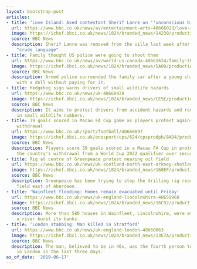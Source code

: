 ```yaml
---
layout: bootstrap-post
articles:
- title: 'Love Island: Axed contestant Sherif Lanre on ''unconscious bias'''
  url: https://www.bbc.co.uk/news/av/entertainment-arts-48666023/love-island-axed-contestant-sherif-lanre-on-unconscious-bias
  image: https://ichef.bbci.co.uk/news/1024/branded_news/14230/production/_107408428_p07dc6p0.jpg
  source: BBC News
  description: Sherif Lanre was removed from the villa last week after saying he used
    "crude language".
- title: Family thought US police were going to shoot them
  url: https://www.bbc.co.uk/news/av/world-us-canada-48661624/family-thought-us-police-were-going-to-shoot-them
  image: https://ichef.bbci.co.uk/news/1024/branded_news/5A00/production/_107404032_p07dby1h.jpg
  source: BBC News
  description: Armed police surrounded the family car after a young child left a shop
    with a doll without paying for it.
- title: Hedgehog sign warns drivers of small wildlife hazards
  url: https://www.bbc.co.uk/news/uk-48660420
  image: https://ichef.bbci.co.uk/news/1024/branded_news/CE5E/production/_107403825_small-wild-animals---public.jpg
  source: BBC News
  description: It aims to protect drivers from accident hazards and reverse a decline
    in small wildlife numbers.
- title: 39 goals scored in Macau FA Cup game as players protest against World Cup
    withdrawal
  url: https://www.bbc.co.uk/sport/football/48660097
  image: https://ichef.bbci.co.uk/onesport/cps/624/cpsprodpb/8AD4/production/_107404553_macau.jpg
  source: BBC News
  description: Players score 39 goals scored in a Macau FA Cup in protest against
    the country's withdrawal from a World Cup 2022 qualifier over security concerns.
- title: Rig at centre of Greenpeace protest nearing oil field
  url: https://www.bbc.co.uk/news/uk-scotland-north-east-orkney-shetland-48661595
  image: https://ichef.bbci.co.uk/news/1024/branded_news/168EF/production/_107399329_rig2.jpg
  source: BBC News
  description: Greenpeace has been trying to stop the drilling rig reaching a BP oil
    field east of Aberdeen.
- title: 'Wainfleet flooding: Homes remain evacuated until Friday'
  url: https://www.bbc.co.uk/news/uk-england-lincolnshire-48659968
  image: https://ichef.bbci.co.uk/news/1024/branded_news/16C92/production/_107403339_hi054672102.jpg
  source: BBC News
  description: More than 580 houses in Wainfleet, Lincolnshire, were evacuated when
    a river burst its banks.
- title: 'London stabbing: Man killed in Stratford'
  url: https://www.bbc.co.uk/news/uk-england-london-48660063
  image: https://ichef.bbci.co.uk/news/1024/branded_news/13E7A/production/_107403518_mediaitem107403007.jpg
  source: BBC News
  description: The man, believed to be in 40s, was the fourth person to be killed
    in London in the last three days.
as_of_date: '2019-06-17'
---
```


